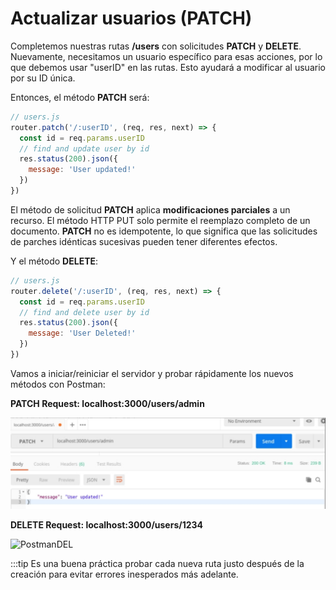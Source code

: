 # Actualizar usuarios (PATCH)

Completemos nuestras rutas **/users** con solicitudes **PATCH** y **DELETE**.
Nuevamente, necesitamos un usuario específico para esas acciones, por lo que debemos usar "userID" en las rutas. Esto ayudará a modificar al usuario por su ID única.

Entonces, el método **PATCH** será:

```js
// users.js
router.patch('/:userID', (req, res, next) => {
  const id = req.params.userID
  // find and update user by id
  res.status(200).json({
    message: 'User updated!'
  })
})
```

El método de solicitud **PATCH** aplica **modificaciones parciales** a un recurso. El método HTTP PUT solo permite el reemplazo completo de un documento. **PATCH** no es idempotente, lo que significa que las solicitudes de parches idénticas sucesivas pueden tener diferentes efectos.

Y el método **DELETE**:

```js
// users.js
router.delete('/:userID', (req, res, next) => {
  const id = req.params.userID
  // find and delete user by id
  res.status(200).json({
    message: 'User Deleted!'
  })
})
```

Vamos a iniciar/reiniciar el servidor y probar rápidamente los nuevos métodos con Postman:

**PATCH Request: localhost:3000/users/admin**

![](../../assets/patch.png)

**DELETE Request: localhost:3000/users/1234**

![PostmanDEL]()

:::tip
Es una buena práctica probar cada nueva ruta justo después de la creación para evitar errores inesperados más adelante.
